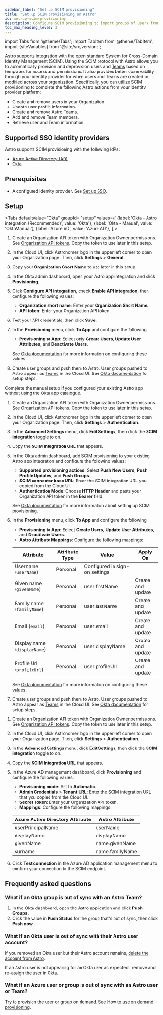 ```yaml
---
sidebar_label: "Set up SCIM provisioning"
title: "Set up SCIM provisioning on Astro"
id: set-up-scim-provisioning
description: Configure SCIM provisioning to import groups of users from your identity provider to Astro as Teams.
toc_max_heading_level: 3
---
```


import Tabs from '@theme/Tabs';
import TabItem from '@theme/TabItem';
import {siteVariables} from '@site/src/versions';

Astro supports integration with the open standard System for Cross-Domain Identity Management (SCIM). Using the SCIM protocol with Astro allows you to automatically provision and deprovision users and [Teams](manage-teams.md) based on templates for access and permissions. It also provides better observability through your identity provider for when users and Teams are created or modified across your organization. Specifically, you can utilize SCIM provisioning to complete the following Astro actions from your identity provider platform:

- Create and remove users in your Organization.
- Update user profile information.
- Create and remove Astro Teams.
- Add and remove Team members.
- Retrieve user and Team information.

## Supported SSO identity providers

Astro supports SCIM provisioning with the following IdPs:

- [Azure Active Directory (AD)](https://azure.microsoft.com/en-us/services/active-directory/)
- [Okta](https://www.okta.com/)

## Prerequisites

- A configured identity provider. See [Set up SSO](configure-idp.md).

## Setup 

<Tabs
    defaultValue="Okta"
    groupId= "setup"
    values={[
        {label: 'Okta - Astro integration (Recommended)', value: 'Okta'},
        {label: 'Okta - Manual', value: 'OktaManual'},
        {label: 'Azure AD', value: 'Azure AD'},
    ]}>
<TabItem value= "Okta">

1. Create an Organization API token with Organization Owner permissions. See [Organization API tokens](organization-api-tokens.md). Copy the token to use later in this setup.
2. In the Cloud UI, click Astronomer logo in the upper left corner to open your Organization page. Then, click **Settings** > **General**.
3. Copy your **Organization Short Name** to use later in this setup.
4. In the Okta admin dashboard, open your Astro app integration and click **Provisioning**.
5. Click **Configure API integration**, check **Enable API integration**, then configure the following values:

    - **Organization short name**: Enter your **Organization Short Name**.
    - **API token**: Enter your Organization API token.
  
6.  Test your API credentials, then click **Save**.
7.  In the **Provisioning** menu, click **To App** and configure the following:

    - **Provisioning to App**: Select only **Create Users**, **Update User Attributes**, and **Deactivate Users**. 
  
    See [Okta documentation](https://developer.okta.com/docs/guides/scim-provisioning-integration-connect/main/#to-app) for more information on configuring these values.

8.  Create user groups and push them to Astro. User groups pushed to Astro appear as [Teams](manage-teams.md) in the Cloud UI. See [Okta documentation](https://help.okta.com/en-us/Content/Topics/users-groups-profiles/usgp-enable-group-push.htm) for setup steps.

</TabItem>
<TabItem value="OktaManual">

Complete the manual setup if you configured your existing Astro app without using the Okta app catalogue.

1. Create an Organization API token with Organization Owner permissions. See [Organization API tokens](organization-api-tokens.md). Copy the token to use later in this setup.
2. In the Cloud UI, click Astronomer logo in the upper left corner to open your Organization page. Then, click **Settings** > **Authentication**.
3. In the **Advanced Settings** menu, click **Edit Settings**, then click the **SCIM integration** toggle to on.
4. Copy the **SCIM Integration URL** that appears.
5. In the Okta admin dashboard, add SCIM provisioning to your existing Astro app integration and configure the following values: 

    - **Supported provisioning actions**: Select **Push New Users**, **Push Profile Updates**, and **Push Groups**.
    - **SCIM connector base URL**: Enter the SCIM integration URL you copied from the Cloud UI.
    - **Authentication Mode**: Choose **HTTP Header** and paste your Organization API token in the **Bearer** field.
  
    See [Okta documentation](https://help.okta.com/en-us/Content/Topics/Apps/Apps_App_Integration_Wizard_SCIM.htm) for more information about setting up SCIM provisioning. 

6. In the **Provisioning** menu, click **To App** and configure the following:

    - **Provisioning to App**: Select **Create Users**, **Update User Attributes**, and **Deactivate Users**.
    - **Astro Attribute Mappings**: Configure the following mappings:

    | Attribute                    | Attribute Type | Value                          | Apply On          |
    | ---------------------------- | -------------- | ------------------------------ | ----------------- |
    | Username (`userName`)        | Personal       | Configured in sign-on settings |                   |
    | Given name  (`givenName`)    | Personal       | user.firstName                 | Create and update |
    | Family name (`familyName`)   | Personal       | user.lastName                  | Create and update |
    | Email  (`email`)             | Personal       | user.email                     | Create and update |
    | Display name (`displayName`) | Personal       | user.displayName               | Create and update |
    | Profile Url  (`profileUrl`)  | Personal       | user.profileUrl                | Create and update |

    See [Okta documentation](https://developer.okta.com/docs/guides/scim-provisioning-integration-connect/main/#to-app) for more information on configuring these values.

7. Create user groups and push them to Astro. User groups pushed to Astro appear as [Teams](manage-teams.md) in the Cloud UI. See [Okta documentation](https://help.okta.com/en-us/Content/Topics/users-groups-profiles/usgp-enable-group-push.htm) for setup steps.


</TabItem>
<TabItem value="Azure AD">

1. Create an Organization API token with Organization Owner permissions. See [Organization API tokens](organization-api-tokens.md). Copy the token to use later in this setup.
2. In the Cloud UI, click Astronomer logo in the upper left corner to open your Organization page. Then, click **Settings** > **Authentication**.
3. In the **Advanced Settings** menu, click **Edit Settings**, then click the **SCIM integration** toggle to on.
4. Copy the **SCIM Integration URL** that appears.
5. In the Azure AD management dashboard, click **Provisioning** and configure the following values:

    - **Provisioning mode**: Set to **Automatic**.
    - **Admin Credentials** > **Tenant URL**: Enter the SCIM integration URL that you copied from the Cloud UI.
    - **Secret Token**: Enter your Organization API token. 
    - **Mappings**: Configure the following mappings:

    | Azure Active Directory Attribute | Astro Attribute |
    | -------------------------------- | --------------- |
    | userPrincipalName                | userName        |
    | displayName                      | displayName     |
    | givenName                        | name.givenName  |
    | surname                          | name.familyName |

6. Click **Test connection** in the Azure AD application management menu to confirm your connection to the SCIM endpoint.

</TabItem>
</Tabs>

## Frequently asked questions

### What if an Okta group is out of sync with an Astro Team?

1. In the Okta dashboard, open the Astro application and click **Push Groups**.
2. Click the value in **Push Status** for the group that's out of sync, then click **Push now**.

### What if an Okta user is out of sync with their Astro user account?

If you removed an Okta user but their Astro account remains, [delete the account from Astro](add-user.md#update-or-remove-an-organization-user).

If an Astro user is not appearing for an Okta user as expected , remove and re-assign the user in Okta.

### What if an Azure user or group is out of sync with an Astro user or Team?

Try to provision the user or group on demand. See [How to use on demand provisioning](https://learn.microsoft.com/en-us/azure/active-directory/app-provisioning/provision-on-demand?pivots=app-provisioning#how-to-use-on-demand-provisioning).